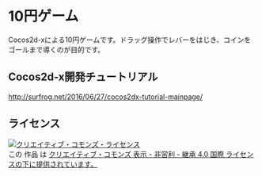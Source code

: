 # 10円ゲーム

Cocos2d-xによる10円ゲームです。ドラッグ操作でレバーをはじき、コインをゴールまで導くのが目的です。  
  

## Cocos2d-x開発チュートリアル

http://surfrog.net/2016/06/27/cocos2dx-tutorial-mainpage/
  

## ライセンス

<a rel="license" href="http://creativecommons.org/licenses/by-nc-sa/4.0/"><img alt="クリエイティブ・コモンズ・ライセンス" style="border-width:0" src="https://i.creativecommons.org/l/by-nc-sa/4.0/88x31.png" /></a><br />この 作品 は <a rel="license" href="http://creativecommons.org/licenses/by-nc-sa/4.0/">クリエイティブ・コモンズ 表示 - 非営利 - 継承 4.0 国際 ライセンスの下に提供されています。</a>

